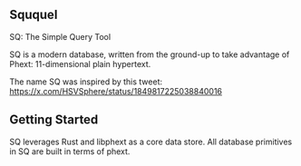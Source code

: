 Sququel
-------
SQ: The Simple Query Tool

SQ is a modern database, written from the ground-up to take advantage of Phext: 11-dimensional plain hypertext.

The name SQ was inspired by this tweet:
https://x.com/HSVSphere/status/1849817225038840016

Getting Started
---------------
SQ leverages Rust and libphext as a core data store. All database primitives in SQ are built in terms of phext.